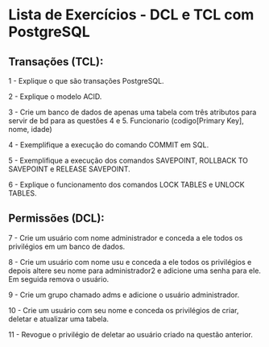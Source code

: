# Lista de Exercícios - DCL e TCL com PostgreSQL

## Transações (TCL):

1 - Explique o que são transações PostgreSQL.

2 - Explique o modelo ACID.

3 - Crie um banco de dados de apenas uma tabela com três atributos para servir de bd para as questões 4 e 5.
Funcionario (codigo[Primary Key], nome, idade)

4 - Exemplifique a execução do comando COMMIT em SQL.

5 - Exemplifique a execução dos comandos SAVEPOINT, ROLLBACK TO SAVEPOINT  e RELEASE SAVEPOINT.

6 - Explique o funcionamento dos comandos LOCK TABLES e UNLOCK TABLES.

## Permissões (DCL):

7 - Crie um usuário com nome administrador e conceda a ele todos os privilégios em um banco de dados.

8 - Crie um usuário com nome usu e conceda a ele todos os privilégios e depois altere seu nome para administrador2 e adicione uma senha para ele. Em seguida remova o usuário.

9 - Crie um grupo chamado adms e adicione o usuário administrador.

10 - Crie um usuário com seu nome e conceda os privilégios de criar, deletar e atualizar uma tabela.

11 - Revogue o privilégio de deletar ao usuário criado na questão anterior.
